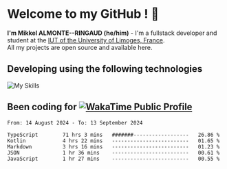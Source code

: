 # Welcome to my GitHub ! 🌃

**I'm Mikkel ALMONTE--RINGAUD (he/him)** - I'm a fullstack developer and student at the [IUT of the University of Limoges, France](https://iut.unilim.fr). \
All my projects are open source and available here.

## Developing using the following technologies

![My Skills](https://skillicons.dev/icons?i=dart,solidjs,pnpm,nodejs,ts,js,vercel,netlify,html,css,rust,astro,git,vue,md,electron,figma,github,bash,bun,cloudflare,py,tailwind,nginx,npm,tauri,vite,zig,yarn,windicss&theme=dark)

## Been coding for [![WakaTime Public Profile](https://wakatime.com/badge/user/0839e595-e07a-435c-8d59-ed95f2a3d6dd.svg?style=flat-square)](https://wakatime.com/@0839e595-e07a-435c-8d59-ed95f2a3d6dd)

<!--START_SECTION:waka-->

```plain
From: 14 August 2024 - To: 13 September 2024

TypeScript        71 hrs 3 mins   #######------------------   26.86 %
Kotlin            4 hrs 22 mins   -------------------------   01.65 %
Markdown          3 hrs 16 mins   -------------------------   01.23 %
JSON              1 hr 36 mins    -------------------------   00.61 %
JavaScript        1 hr 27 mins    -------------------------   00.55 %
```

<!--END_SECTION:waka-->
